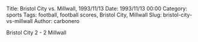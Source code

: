 Title: Bristol City vs. Millwall, 1993/11/13
Date: 1993/11/13 00:00
Category: sports
Tags: football, football scores, Bristol City, Millwall
Slug: bristol-city-vs-millwall
Author: carbonero


Bristol City 2 - 2 Millwall
